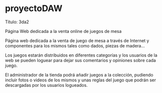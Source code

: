 proyectoDAW
===========

Título: 3da2

Página Web dedicada a la venta online de juegos de mesa

Página web dedicada a la venta de juego de mesa a través de Internet y componentes para los mismos tales como dados, piezas de madera…

Los juegos estarán distribuidos en diferentes categorías y los usuarios de la web se pueden loguear para dejar sus comentarios y opiniones sobre cada juego.

El administrador de la tienda podrá añadir juegos a la colección, pudiendo incluir fotos o videos de los mismos y unas reglas del juego que podrán ser descargadas por los usuarios logueados.
